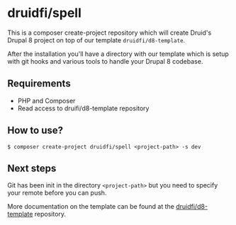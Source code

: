 # druidfi/spell

This is a composer create-project repository which will create Druid's Drupal 8 project on top of our template `druidfi/d8-template`.

After the installation you'll have a directory with our template which is setup with git hooks and various tools to handle your Drupal 8 codebase.

## Requirements

- PHP and Composer
- Read access to druifi/d8-template repository

## How to use?

```
$ composer create-project druidfi/spell <project-path> -s dev
```

## Next steps

Git has been init in the directory `<project-path>` but you need to specify your remote before you can push.

More documentation on the template can be found at the [druidfi/d8-template](https://github.com/druidfi/d8-template) repository.
